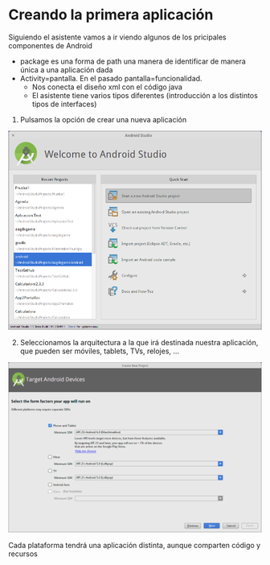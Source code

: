 # Creando la primera aplicación

Siguiendo el asistente vamos a ir viendo algunos de los pricipales componentes de Android

* package es una forma de path una manera de identificar de manera única a una aplicación dada
* Activity=pantalla. En el pasado pantalla=funcionalidad.
	* Nos conecta el diseño xml con el código java
	* El asistente tiene varios tipos diferentes (introducción a los distintos tipos de interfaces)

1. Pulsamos la opción de crear una nueva aplicación

![1stAppNewApp](./imagenes/1stAppNewApp.png)

2. Seleccionamos la arquitectura a la que irá destinada nuestra aplicación, que pueden ser móviles, tablets, TVs, relojes, ...

![1stAppPlatforms](./imagenes/1stAppPlatforms.png)

Cada plataforma tendrá una aplicación distinta, aunque comparten código y recursos

